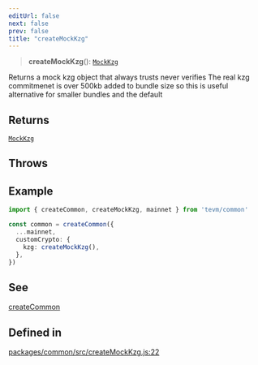 ```yaml
---
editUrl: false
next: false
prev: false
title: "createMockKzg"
---
```


> **createMockKzg**(): [`MockKzg`](/reference/tevm/common/type-aliases/mockkzg/)

Returns a mock kzg object that always trusts never verifies
The real kzg commitmenet is over 500kb added to bundle size
so this is useful alternative for smaller bundles and the default

## Returns

[`MockKzg`](/reference/tevm/common/type-aliases/mockkzg/)

## Throws

## Example

```typescript
import { createCommon, createMockKzg, mainnet } from 'tevm/common'

const common = createCommon({
  ...mainnet,
  customCrypto: {
    kzg: createMockKzg(),
  },
})
```

## See

[createCommon](https://tevm.sh/reference/tevm/common/functions/createcommon/)

## Defined in

[packages/common/src/createMockKzg.js:22](https://github.com/evmts/tevm-monorepo/blob/main/packages/common/src/createMockKzg.js#L22)
